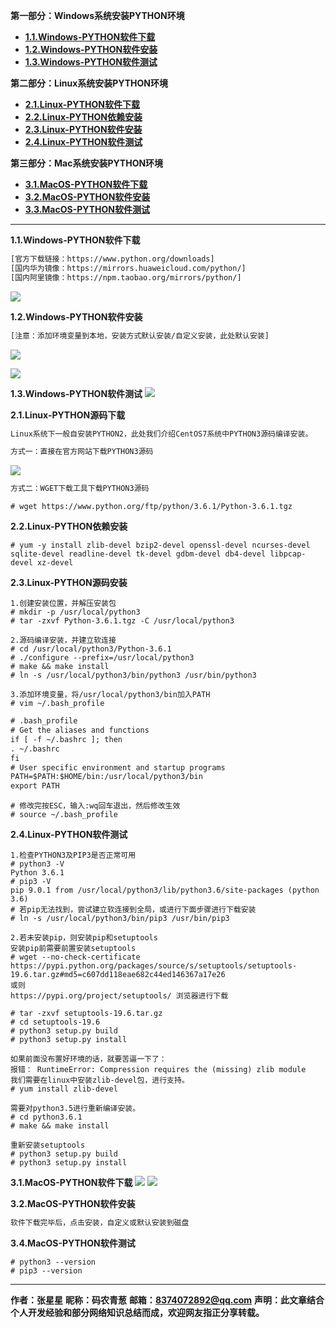 **第一部分：Windows系统安装PYTHON环境**
- <a href="#1.1">**1.1.Windows-PYTHON软件下载**</a>
- <a href="#1.2">**1.2.Windows-PYTHON软件安装**</a>
- <a href="#1.3">**1.3.Windows-PYTHON软件测试**</a>

**第二部分：Linux系统安装PYTHON环境**
- <a href="#2.1">**2.1.Linux-PYTHON软件下载**</a>
- <a href="#2.2">**2.2.Linux-PYTHON依赖安装**</a>
- <a href="#2.3">**2.3.Linux-PYTHON软件安装**</a>
- <a href="#2.4">**2.4.Linux-PYTHON软件测试**</a>

**第三部分：Mac系统安装PYTHON环境**
- <a href="#3.1">**3.1.MacOS-PYTHON软件下载**</a>
- <a href="#3.2">**3.2.MacOS-PYTHON软件安装**</a>
- <a href="#3.3">**3.3.MacOS-PYTHON软件测试**</a>

---
<a id="1.1">**1.1.Windows-PYTHON软件下载**</a>
```html
[官方下载链接：https://www.python.org/downloads]
[国内华为镜像：https://mirrors.huaweicloud.com/python/]
[国内阿里镜像：https://npm.taobao.org/mirrors/python/]
```
![](https://www.showdoc.cc/server/api/common/visitfile/sign/1e855d590b7698fd4fd08b95ffdd1fcf?showdoc=.jpg)

<a id="1.2">**1.2.Windows-PYTHON软件安装**</a>
```html
[注意：添加环境变量到本地，安装方式默认安装/自定义安装，此处默认安装]
```
![](https://www.showdoc.cc/server/api/attachment/visitfile/sign/0a162add8321562075c72ef547c05564?showdoc=.jpg)

![](https://www.showdoc.cc/server/api/common/visitfile/sign/13da1f84dd63196ba2bad7314a77efaa?showdoc=.jpg)

<a id="1.3">**1.3.Windows-PYTHON软件测试**</a>
![](https://www.showdoc.cc/server/api/attachment/visitfile/sign/f2014c5e03bd20ceb06f2237d7497625?showdoc=.jpg)


<a id="2.1">**2.1.Linux-PYTHON源码下载**</a>
```html
Linux系统下一般自安装PYTHON2，此处我们介绍CentOS7系统中PYTHON3源码编译安装。
```
```html
方式一：直接在官方网站下载PYTHON3源码
```
![](https://www.showdoc.cc/server/api/attachment/visitfile/sign/3b788c1d4d8d17fe53be5cbe6d1a10f3?showdoc=.jpg)

```html
方式二：WGET下载工具下载PYTHON3源码
```
```shell
# wget https://www.python.org/ftp/python/3.6.1/Python-3.6.1.tgz
```

<a id="2.2">**2.2.Linux-PYTHON依赖安装**</a>
```shell
# yum -y install zlib-devel bzip2-devel openssl-devel ncurses-devel sqlite-devel readline-devel tk-devel gdbm-devel db4-devel libpcap-devel xz-devel
```
<a id="2.3">**2.3.Linux-PYTHON源码安装**</a>

```shell
1.创建安装位置，并解压安装包
# mkdir -p /usr/local/python3
# tar -zxvf Python-3.6.1.tgz -C /usr/local/python3
```

```shell
2.源码编译安装，并建立软连接
# cd /usr/local/python3/Python-3.6.1
# ./configure --prefix=/usr/local/python3
# make && make install
# ln -s /usr/local/python3/bin/python3 /usr/bin/python3
```

```shell
3.添加环境变量，将/usr/local/python3/bin加入PATH
# vim ~/.bash_profile
```
```html
# .bash_profile
# Get the aliases and functions
if [ -f ~/.bashrc ]; then
. ~/.bashrc
fi
# User specific environment and startup programs
PATH=$PATH:$HOME/bin:/usr/local/python3/bin
export PATH
```
```shell
# 修改完按ESC，输入:wq回车退出，然后修改生效
# source ~/.bash_profile
```

<a id="2.4">**2.4.Linux-PYTHON软件测试**</a>
```shell
1.检查PYTHON3及PIP3是否正常可用
# python3 -V
Python 3.6.1
# pip3 -V
pip 9.0.1 from /usr/local/python3/lib/python3.6/site-packages (python 3.6)
# 若pip无法找到，尝试建立软连接到全局，或进行下面步骤进行下载安装
# ln -s /usr/local/python3/bin/pip3 /usr/bin/pip3
```

```shell
2.若未安装pip，则安装pip和setuptools
安装pip前需要前置安装setuptools
# wget --no-check-certificate  https://pypi.python.org/packages/source/s/setuptools/setuptools-19.6.tar.gz#md5=c607dd118eae682c44ed146367a17e26
或则
https://pypi.org/project/setuptools/ 浏览器进行下载
```

```shell
# tar -zxvf setuptools-19.6.tar.gz
# cd setuptools-19.6
# python3 setup.py build
# python3 setup.py install
```

```shell
如果前面没布置好环境的话，就要苦逼一下了：
报错： RuntimeError: Compression requires the (missing) zlib module
我们需要在linux中安装zlib-devel包，进行支持。
# yum install zlib-devel
```
```shell
需要对python3.5进行重新编译安装。
# cd python3.6.1
# make && make install
```
```shell
重新安装setuptools
# python3 setup.py build
# python3 setup.py install
```

<a id="3.1">**3.1.MacOS-PYTHON软件下载**</a>
![](https://www.showdoc.com.cn/server/api/attachment/visitfile/sign/3510e5905c7f726a5a81f7f87c40e938?showdoc=.jpg)
![](https://www.showdoc.com.cn/server/api/attachment/visitfile/sign/3e9da0a9773c62b25e620b10316fae4b?showdoc=.jpg)

<a id="3.2">**3.2.MacOS-PYTHON软件安装**</a>
```html
软件下载完毕后，点击安装，自定义或默认安装到磁盘
```

<a id="3.3">**3.4.MacOS-PYTHON软件测试**</a>
```shell
# python3 --version
# pip3 --version
```

---
**作者：张星星**
**昵称：码农青葱**
**邮箱：8374072892@qq.com**
**声明：此文章结合个人开发经验和部分网络知识总结而成，欢迎网友指正分享转载。**

